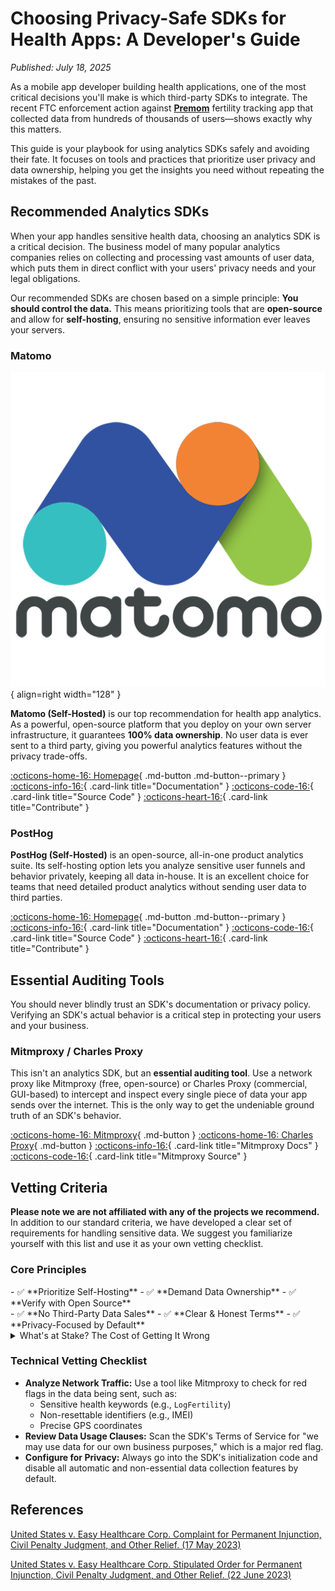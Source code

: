 # Choosing Privacy-Safe SDKs for Health Apps: A Developer's Guide

*Published: July 18, 2025*

As a mobile app developer building health applications, one of the most critical decisions you'll make is which third-party SDKs to integrate. The recent FTC enforcement action against **[Premom](https://www.cbsnews.com/news/premom-fertility-app-shared-user-data-ftc-says-easy-healthcare/)** fertility tracking app that collected data from hundreds of thousands of users—shows exactly why this matters.

This guide is your playbook for using analytics SDKs safely and avoiding their fate. It focuses on tools and practices that prioritize user privacy and data ownership, helping you get the insights you need without repeating the mistakes of the past.

## Recommended Analytics SDKs

When your app handles sensitive health data, choosing an analytics SDK is a critical decision. The business model of many popular analytics companies relies on collecting and processing vast amounts of user data, which puts them in direct conflict with your users' privacy needs and your legal obligations.

Our recommended SDKs are chosen based on a simple principle: **You should control the data.** This means prioritizing tools that are **open-source** and allow for **self-hosting**, ensuring no sensitive information ever leaves your servers.

### Matomo

<div class="admonition recommendation" markdown>

![Matomo logo](../assets/img/choosin-privacy-safe-sdks/matomo_icon.png){ align=right width="128" }

**Matomo (Self-Hosted)** is our top recommendation for health app analytics. As a powerful, open-source platform that you deploy on your own server infrastructure, it guarantees **100% data ownership**. No user data is ever sent to a third party, giving you powerful analytics features without the privacy trade-offs.

[:octicons-home-16: Homepage](https://matomo.org/){ .md-button .md-button--primary }
[:octicons-info-16:](https://matomo.org/docs/){ .card-link title="Documentation" }
[:octicons-code-16:](https://github.com/matomo-org/matomo){ .card-link title="Source Code" }
[:octicons-heart-16:](https://matomo.org/thank-you/){ .card-link title="Contribute" }

</div>

### PostHog

<div class="admonition recommendation" markdown>

<!-- ![PostHog logo](https://posthog.com/brand/posthog-logo.svg){ align=right width="128" } -->

**PostHog (Self-Hosted)** is an open-source, all-in-one product analytics suite. Its self-hosting option lets you analyze sensitive user funnels and behavior privately, keeping all data in-house. It is an excellent choice for teams that need detailed product analytics without sending user data to third parties.

[:octicons-home-16: Homepage](https://posthog.com/){ .md-button .md-button--primary }
[:octicons-info-16:](https://posthog.com/docs){ .card-link title="Documentation" }
[:octicons-code-16:](https://github.com/PostHog/posthog){ .card-link title="Source Code" }
[:octicons-heart-16:](https://posthog.com/careers){ .card-link title="Contribute" }

</div>

## Essential Auditing Tools

You should never blindly trust an SDK's documentation or privacy policy. Verifying an SDK's actual behavior is a critical step in protecting your users and your business.

### Mitmproxy / Charles Proxy

<div class="admonition recommendation" markdown>

<!-- ![Mitmproxy logo](https://docs.mitmproxy.org/stable/mitmproxy-logo-2022-t.png){ align=right width="128" } -->

This isn't an analytics SDK, but an **essential auditing tool**. Use a network proxy like Mitmproxy (free, open-source) or Charles Proxy (commercial, GUI-based) to intercept and inspect every single piece of data your app sends over the internet. This is the only way to get the undeniable ground truth of an SDK's behavior.

[:octicons-home-16: Mitmproxy](https://mitmproxy.org/){ .md-button }
[:octicons-home-16: Charles Proxy](https://www.charlesproxy.com/){ .md-button }
[:octicons-info-16:](https://docs.mitmproxy.org/stable/){ .card-link title="Mitmproxy Docs" }
[:octicons-code-16:](https://github.com/mitmproxy/mitmproxy){ .card-link title="Mitmproxy Source" }

</div>

## Vetting Criteria

**Please note we are not affiliated with any of the projects we recommend.** In addition to our standard criteria, we have developed a clear set of requirements for handling sensitive data. We suggest you familiarize yourself with this list and use it as your own vetting checklist.

### Core Principles

<div class="grid" markdown>
<div markdown>
- ✅ **Prioritize Self-Hosting**
- ✅ **Demand Data Ownership**
- ✅ **Verify with Open Source**
</div>
<div markdown>
- ✅ **No Third-Party Data Sales**
- ✅ **Clear & Honest Terms**
- ✅ **Privacy-Focused by Default**
</div>
</div>

<details class="danger" markdown>
<summary>What's at Stake? The Cost of Getting It Wrong</summary>

The FTC's order against Premom shows the real-world consequences of failing to meet these standards. This is what could happen to you:

| Consequence | The Reality |
| :--- | :--- |
| **💰 Fines & Penalties** | Premom was hit with a monetary penalty. |
| **🗑️ Forced Data Deletion**| Ordered to tell Google, AppsFlyer, and others to delete all improperly collected user data. |
| **📢 Public Shaming**| Forced to post a notice on their app and website admitting to the unauthorized data sharing. |
| **👨‍⚖️ 20 Years of Audits** | Must undergo an independent privacy audit **every two years for the next 20 years**. |

</details>

### Technical Vetting Checklist

- **Analyze Network Traffic:** Use a tool like Mitmproxy to check for red flags in the data being sent, such as:
    - Sensitive health keywords (e.g., `LogFertility`)
    - Non-resettable identifiers (e.g., IMEI)
    - Precise GPS coordinates
- **Review Data Usage Clauses:** Scan the SDK's Terms of Service for "we may use data for our own business purposes," which is a major red flag.
- **Configure for Privacy:** Always go into the SDK's initialization code and disable all automatic and non-essential data collection features by default.

## References

 [United States v. Easy Healthcare Corp. Complaint for Permanent Injunction, Civil Penalty Judgment, and Other Relief. (17 May 2023)](https://www.ftc.gov/system/files/ftc_gov/pdf/2123124easyhealthcarecomplaint.pdf)

 [United States v. Easy Healthcare Corp. Stipulated Order for Permanent Injunction, Civil Penalty Judgment, and Other Relief. (22 June 2023)](https://www.ftc.gov/system/files/ftc_gov/pdf/2123124easyhealthcarpeorder.pdf)

<!-- # Choosing Privacy-Safe SDKs for Health Apps: A Developer's Guide

*Published: July 18, 2025*

As a mobile app developer building health applications, one of the most critical decisions you'll make is which third-party SDKs to integrate. The recent FTC enforcement action against Premom—a fertility tracking app that collected data from hundreds of thousands of users—shows exactly why this matters.

## The Premom Wake-Up Call

Premom promised users their health data wouldn't be shared with third parties without consent. But behind the scenes, the app was silently transmitting sensitive reproductive health information to multiple companies through integrated SDKs. The result? A $100,000 FTC fine and a permanent ban on sharing user health data for advertising.

The data being shared included:

- Menstrual cycle information
- Fertility and pregnancy status
- Precise location data
- Device identifiers that can't be changed
- Social media account information

All of this happened through "automated tracking tools"—the SDKs that seemed essential for analytics and growth.

## The SDK Privacy Minefield

Most popular SDKs weren't designed with health data privacy in mind. Here's what you need to know about common choices:

### Google Firebase

**What it offers:** Comprehensive analytics, crash reporting, user engagement tracking

**Privacy concerns:** Automatic data collection, broad data sharing within Google ecosystem, difficult to limit data scope for health apps

**Better for:** Non-health apps where Google's data practices align with your privacy needs

### Facebook Analytics (Meta)

**What it offers:** User behavior tracking, conversion analytics, audience insights

**Privacy concerns:** Extensive data sharing for advertising, persistent tracking across apps and web

**Health app risk:** High—Meta's business model depends on advertising data

### AppsFlyer

**What it offers:** Attribution tracking, marketing analytics, fraud prevention

**Privacy concerns:** Shares data with advertising networks, creates detailed user profiles

**Premom used this:** Yes, and it contributed to their FTC violation

### Umeng (Alibaba)

**What it offers:** Analytics, push notifications, user tracking

**Privacy concerns:** Data potentially subject to Chinese data laws, broad data collection

**Geographic risk:** Especially problematic for US health apps due to data sovereignty issues

## What Went Wrong

Premom's developers made several critical mistakes:

1. **Blind integration**: They added SDKs without understanding what data would be shared
2. **No data minimization**: SDKs collected far more information than needed
3. **Weak encryption**: Sensitive data wasn't properly protected in transit
4. **No usage controls**: Third parties could use the data however they wanted
5. **Misleading users**: Privacy policies didn't reflect actual data practices

## Building Better: Privacy-First SDK Selection

### Start with Data Mapping

Before integrating any SDK, document exactly what data it will access and where it goes. For health apps, this means:

- What health information is collected
- Which third parties receive data
- How data is used by each party
- Where data is stored geographically

### Choose Minimal SDKs

Ask yourself: Do you really need that feature? Every SDK adds privacy risk. For health apps, consider:

- Self-hosted analytics instead of third-party services
- Privacy-focused alternatives like Plausible or Fathom
- Building core features in-house when possible

### Implement Data Controls

When you do use SDKs:

- Configure them to collect minimal data
- Turn off automatic data sharing features
- Set up data retention limits
- Regularly audit what's being transmitted

### Legal Compliance

For health apps, remember:

- HIPAA may apply if you handle protected health information
- The FTC's Health Breach Notification Rule requires disclosure of unauthorized data sharing
- State privacy laws like California's CCPA have specific health data protections

## Recommended Alternatives

### For Analytics

- **Plausible**: Privacy-focused, no personal data collection
- **Fathom**: GDPR-compliant, minimal data collection
- **Self-hosted Matomo**: Full control over data

### For Crash Reporting

- **Sentry**: Configurable data collection, data residency options
- **Bugsnag**: Privacy controls, data filtering capabilities

### For User Engagement

- **OneSignal**: Transparent data practices, opt-in features
- **Pusher**: Real-time features with privacy controls

## The Bottom Line

The Premom case isn't an outlier—it's a preview of stricter enforcement coming to health apps. The FTC is explicitly targeting companies that promise privacy but deliver surveillance.

As developers, we have a choice: build trust through genuine privacy protection, or risk becoming the next enforcement target. The SDKs you choose today will determine which path you're on.

Your users are trusting you with their most intimate health information. Choose your tools—and your partners—accordingly.

---

*This article is part of Privacy Dev's recommendations for building privacy-respecting applications. For more developer-focused privacy guidance, see our [Tools section](../tools.md).* -->
